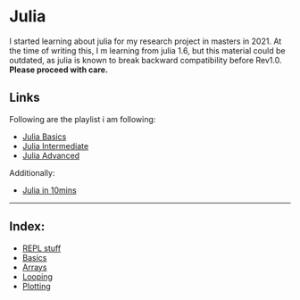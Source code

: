 # Julia

I started learning about julia for my research project in masters in 2021. At the time of writing this, I m learning from julia 1.6, but this material could be outdated, as julia is known to break backward compatibility before Rev1.0. **Please proceed with care.**   

## Links

Following are the playlist i am following:   

* [Julia Basics](https://youtu.be/5fJs3zE3Jgo)
* [Julia Intermediate]()
* [Julia Advanced]()

Additionally:

* [Julia in 10mins](https://youtu.be/eDtVDMjZ6Nc)
   
___
## Index:
   
* [REPL stuff](./repl.md)
* [Basics](./basics.md)
* [Arrays](./arrays.md)
* [Looping](./looping.md)
* [Plotting](./plot.md)
